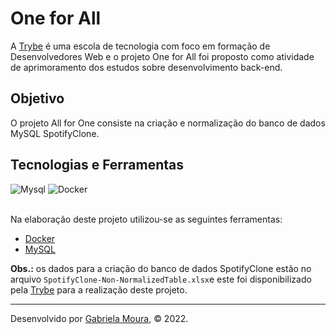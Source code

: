 # One for All

A [Trybe](https://www.betrybe.com/) é uma escola de tecnologia com foco em formação de Desenvolvedores Web e o projeto One for All foi proposto como atividade de aprimoramento dos estudos sobre desenvolvimento back-end. 

## Objetivo

O projeto All for One consiste na criação e normalização do banco de dados MySQL SpotifyClone.

## Tecnologias e Ferramentas
<div>
    <img src="https://img.shields.io/badge/MySQL-005C84?style=for-the-badge&logo=mysql&logoColor=white" alt="Mysql"/>
    <img src="https://img.shields.io/badge/Docker-2CA5E0?style=for-the-badge&logo=docker&logoColor=white" alt="Docker"/> 
</div>

<br>

Na elaboração deste projeto utilizou-se as seguintes ferramentas:

- [Docker](https://www.docker.com/)
- [MySQL](https://www.mysql.com/)

**Obs.:** os dados para a criação do banco de dados SpotifyClone estão no arquivo `SpotifyClone-Non-NormalizedTable.xlsx`e este foi disponibilizado pela [Trybe](https://www.betrybe.com/)  para a realização deste projeto.

---
 
Desenvolvido por [Gabriela Moura](www.linkedin.com/in/gabriela-daniel-moura), © 2022.
